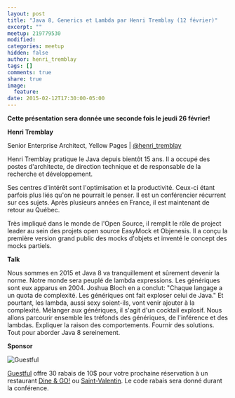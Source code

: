 ```yaml
---
layout: post
title: "Java 8, Generics et Lambda par Henri Tremblay (12 février)"
excerpt: ""
meetup: 219779530
modified:
categories: meetup
hidden: false
author: henri_tremblay
tags: []
comments: true
share: true
image:
  feature:
date: 2015-02-12T17:30:00-05:00
---
```


__Cette présentation sera donnée une seconde fois le jeudi 26 février!__

__Henri Tremblay__

Senior Enterprise Architect, Yellow Pages | [@henri_tremblay](https://twitter.com/henri_tremblay)

Henri Tremblay pratique le Java depuis bientôt 15 ans. Il a occupé des postes d'architecte, de direction technique et de responsable de la recherche et développement.

Ses centres d'intérêt sont l'optimisation et la productivité. Ceux-ci étant parfois plus liés qu'on ne pourrait le penser. Il est un conférencier récurrent sur ces sujets. Après plusieurs années en France, il est maintenant de retour au Québec.

Très impliqué dans le monde de l'Open Source, il remplit le rôle de project leader au sein des projets open source EasyMock et Objenesis. Il a conçu la première version grand public des mocks d'objets et inventé le concept des mocks partiels.

__Talk__

Nous sommes en 2015 et Java 8 va tranquillement et sûrement devenir la norme. Notre monde sera peuplé de lambda expressions. Les génériques sont eux apparus en 2004. Joshua Bloch en a conclut: "Chaque langage a un quota de complexité. Les génériques ont fait exploser celui de Java."
Et pourtant, les lambda, aussi sexy soient-ils, vont venir ajouter à la complexité. Mélanger aux génériques, il s'agit d'un cocktail explosif.
Nous allons parcourir ensemble les tréfonds des génériques, de l'inférence et des lambdas. Expliquer la raison des comportements. Fournir des solutions. Tout pour aborder Java 8 sereinement.

__Sponsor__

![Guestful](https://photos1.meetupstatic.com/photos/event/7/d/f/7/600_434252247.jpeg)

[Guestful](https://www.guestful.com/fr?utm_source=jug) offre 30 rabais de 10$ pour votre prochaine réservation à un restaurant [Dine & GO!](https://www.guestful.com/fr/events/dine-go?utm_source=jug) ou [Saint-Valentin](https://www.guestful.com/fr/events/valentine?utm_source=jug). Le code rabais sera donné durant la conférence.
